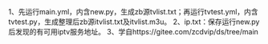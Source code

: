 1、先运行main.yml，内含new.py，生成zb源tvlist.txt；再运行tvtest.yml，内含tvtest.py，生成整理后zb源itvlist.txt及itvlist.m3u。
2、ip.txt：保存运行new.py后发现的有可用iptv服务地址。
3、学自https://gitee.com/zcdvip/ds/tree/main
